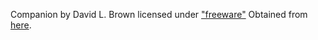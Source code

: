 Companion by David L. Brown licensed under ["freeware"](http://www.enpassant.dk/chess/fonteng.htm#GC)
Obtained from [here](https://github.com/ornicar/lila/tree/master/public/piece).
